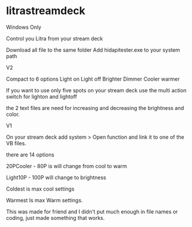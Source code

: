 # litrastreamdeck
Windows Only

Control you Litra from your stream deck

Download all file to the same folder 
Add hidapitester.exe to your system path

V2

Compact to 6 options
Light on
Light off
Brighter
Dimmer
Cooler
warmer

If you want to use only five spots on your stream deck use the multi action switch for lighton and lightoff

the 2 text files are need for increasing and decreasing the brightness and color. 


V1

On your stream deck add system > Open function and link it to one of the VB files.

there are 14 options 

20PCooler - 80P is will change from cool to warm 

Light10P - 100P will change to brightness

Coldest is max cool settings

Warmest Is max Warm settings. 


This was made for friend and I didn't put much enough in file names or coding, just made something that works. 



